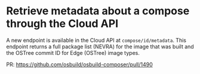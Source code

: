 # Retrieve metadata about a compose through the Cloud API

A new endpoint is available in the Cloud API at `compose/id/metadata`.  This
endpoint returns a full package list (NEVRA) for the image that was built and
the OSTree commit ID for Edge (OSTree) image types.

PR: https://github.com/osbuild/osbuild-composer/pull/1490
